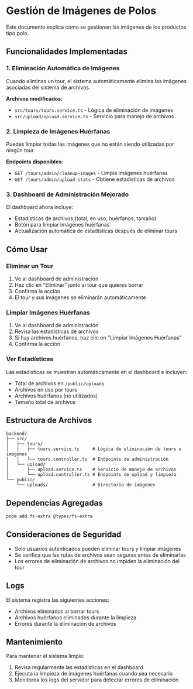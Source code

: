 # Gestión de Imágenes de Polos

Este documento explica cómo se gestionan las imágenes de los productos tipo polo.

## Funcionalidades Implementadas

### 1. Eliminación Automática de Imágenes
Cuando eliminas un tour, el sistema automáticamente elimina las imágenes asociadas del sistema de archivos.

**Archivos modificados:**
- `src/tours/tours.service.ts` - Lógica de eliminación de imágenes
- `src/upload/upload.service.ts` - Servicio para manejo de archivos

### 2. Limpieza de Imágenes Huérfanas
Puedes limpiar todas las imágenes que no están siendo utilizadas por ningún tour.

**Endpoints disponibles:**
- `GET /tours/admin/cleanup-images` - Limpia imágenes huérfanas
- `GET /tours/admin/upload-stats` - Obtiene estadísticas de archivos

### 3. Dashboard de Administración Mejorado
El dashboard ahora incluye:
- Estadísticas de archivos (total, en uso, huérfanos, tamaño)
- Botón para limpiar imágenes huérfanas
- Actualización automática de estadísticas después de eliminar tours

## Cómo Usar

### Eliminar un Tour
1. Ve al dashboard de administración
2. Haz clic en "Eliminar" junto al tour que quieres borrar
3. Confirma la acción
4. El tour y sus imágenes se eliminarán automáticamente

### Limpiar Imágenes Huérfanas
1. Ve al dashboard de administración
2. Revisa las estadísticas de archivos
3. Si hay archivos huérfanos, haz clic en "Limpiar Imágenes Huérfanas"
4. Confirma la acción

### Ver Estadísticas
Las estadísticas se muestran automáticamente en el dashboard e incluyen:
- Total de archivos en `/public/uploads`
- Archivos en uso por tours
- Archivos huérfanos (no utilizados)
- Tamaño total de archivos

## Estructura de Archivos

```
backend/
├── src/
│   ├── tours/
│   │   ├── tours.service.ts     # Lógica de eliminación de tours e imágenes
│   │   └── tours.controller.ts  # Endpoints de administración
│   └── upload/
│       ├── upload.service.ts    # Servicio de manejo de archivos
│       └── upload.controller.ts # Endpoints de upload y limpieza
└── public/
    └── uploads/                 # Directorio de imágenes
```

## Dependencias Agregadas

```bash
pnpm add fs-extra @types/fs-extra
```

## Consideraciones de Seguridad

- Solo usuarios autenticados pueden eliminar tours y limpiar imágenes
- Se verifica que las rutas de archivos sean seguras antes de eliminarlas
- Los errores de eliminación de archivos no impiden la eliminación del tour

## Logs

El sistema registra las siguientes acciones:
- Archivos eliminados al borrar tours
- Archivos huérfanos eliminados durante la limpieza
- Errores durante la eliminación de archivos

## Mantenimiento

Para mantener el sistema limpio:
1. Revisa regularmente las estadísticas en el dashboard
2. Ejecuta la limpieza de imágenes huérfanas cuando sea necesario
3. Monitorea los logs del servidor para detectar errores de eliminación 